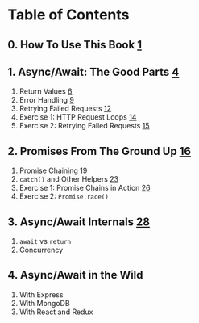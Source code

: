 # Table of Contents

## 0. How To Use This Book [1](#page=2)

## 1. Async/Await: The Good Parts [4](#page=5)

1. Return Values [6](#page=7)
2. Error Handling [9](#page=10)
3. Retrying Failed Requests [12](#page=13)
4. Exercise 1: HTTP Request Loops [14](#page=15)
5. Exercise 2: Retrying Failed Requests [15](#page=16)

## 2. Promises From The Ground Up [16](#page=17)

1. Promise Chaining [19](#page=20)
2. `catch()` and Other Helpers [23](#page=24)
3. Exercise 1: Promise Chains in Action [26](#page=27)
4. Exercise 2: `Promise.race()`

## 3. Async/Await Internals [28](#page=29)

1. `await` vs `return`
2. Concurrency

## 4. Async/Await in the Wild

1. With Express
2. With MongoDB
3. With React and Redux
